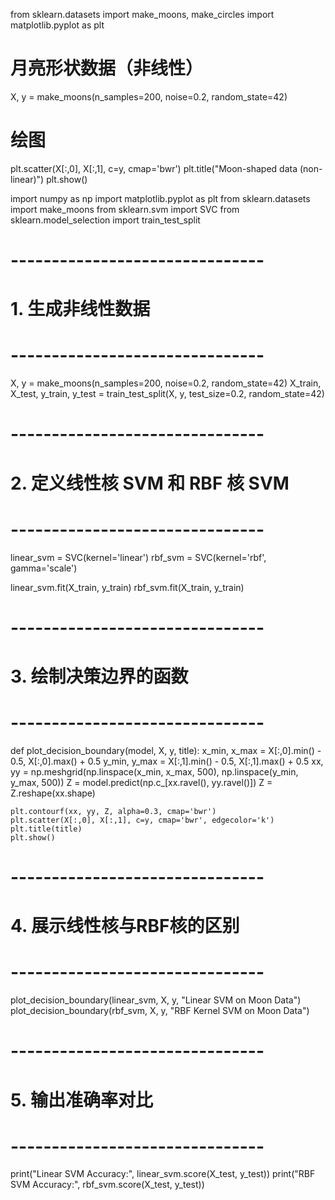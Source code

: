 from sklearn.datasets import make_moons, make_circles
import matplotlib.pyplot as plt

# 月亮形状数据（非线性）
X, y = make_moons(n_samples=200, noise=0.2, random_state=42)

# 绘图
plt.scatter(X[:,0], X[:,1], c=y, cmap='bwr')
plt.title("Moon-shaped data (non-linear)")
plt.show()


import numpy as np
import matplotlib.pyplot as plt
from sklearn.datasets import make_moons
from sklearn.svm import SVC
from sklearn.model_selection import train_test_split

# -------------------------------
# 1. 生成非线性数据
# -------------------------------
X, y = make_moons(n_samples=200, noise=0.2, random_state=42)
X_train, X_test, y_train, y_test = train_test_split(X, y, test_size=0.2, random_state=42)

# -------------------------------
# 2. 定义线性核 SVM 和 RBF 核 SVM
# -------------------------------
linear_svm = SVC(kernel='linear')
rbf_svm    = SVC(kernel='rbf', gamma='scale')

linear_svm.fit(X_train, y_train)
rbf_svm.fit(X_train, y_train)

# -------------------------------
# 3. 绘制决策边界的函数
# -------------------------------
def plot_decision_boundary(model, X, y, title):
    x_min, x_max = X[:,0].min() - 0.5, X[:,0].max() + 0.5
    y_min, y_max = X[:,1].min() - 0.5, X[:,1].max() + 0.5
    xx, yy = np.meshgrid(np.linspace(x_min, x_max, 500),
                         np.linspace(y_min, y_max, 500))
    Z = model.predict(np.c_[xx.ravel(), yy.ravel()])
    Z = Z.reshape(xx.shape)

    plt.contourf(xx, yy, Z, alpha=0.3, cmap='bwr')
    plt.scatter(X[:,0], X[:,1], c=y, cmap='bwr', edgecolor='k')
    plt.title(title)
    plt.show()

# -------------------------------
# 4. 展示线性核与RBF核的区别
# -------------------------------
plot_decision_boundary(linear_svm, X, y, "Linear SVM on Moon Data")
plot_decision_boundary(rbf_svm, X, y, "RBF Kernel SVM on Moon Data")

# -------------------------------
# 5. 输出准确率对比
# -------------------------------
print("Linear SVM Accuracy:", linear_svm.score(X_test, y_test))
print("RBF SVM Accuracy:", rbf_svm.score(X_test, y_test))
